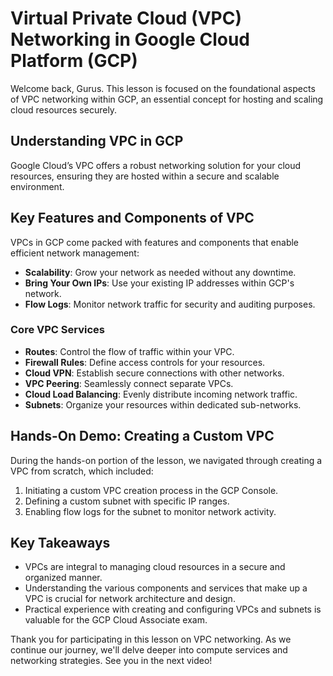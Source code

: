 # Virtual Private Cloud (VPC) Networking in Google Cloud Platform (GCP)

Welcome back, Gurus. This lesson is focused on the foundational aspects of VPC networking within GCP, an essential concept for hosting and scaling cloud resources securely.

## Understanding VPC in GCP

Google Cloud’s VPC offers a robust networking solution for your cloud resources, ensuring they are hosted within a secure and scalable environment.

## Key Features and Components of VPC

VPCs in GCP come packed with features and components that enable efficient network management:

- **Scalability**: Grow your network as needed without any downtime.
- **Bring Your Own IPs**: Use your existing IP addresses within GCP's network.
- **Flow Logs**: Monitor network traffic for security and auditing purposes.

### Core VPC Services

- **Routes**: Control the flow of traffic within your VPC.
- **Firewall Rules**: Define access controls for your resources.
- **Cloud VPN**: Establish secure connections with other networks.
- **VPC Peering**: Seamlessly connect separate VPCs.
- **Cloud Load Balancing**: Evenly distribute incoming network traffic.
- **Subnets**: Organize your resources within dedicated sub-networks.

## Hands-On Demo: Creating a Custom VPC

During the hands-on portion of the lesson, we navigated through creating a VPC from scratch, which included:

1. Initiating a custom VPC creation process in the GCP Console.
2. Defining a custom subnet with specific IP ranges.
3. Enabling flow logs for the subnet to monitor network activity.

## Key Takeaways

- VPCs are integral to managing cloud resources in a secure and organized manner.
- Understanding the various components and services that make up a VPC is crucial for network architecture and design.
- Practical experience with creating and configuring VPCs and subnets is valuable for the GCP Cloud Associate exam.

Thank you for participating in this lesson on VPC networking. As we continue our journey, we'll delve deeper into compute services and networking strategies. See you in the next video!
